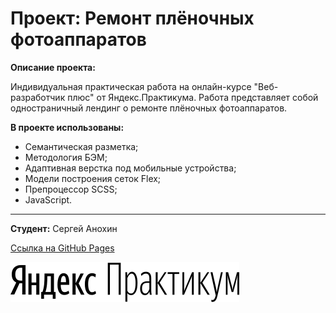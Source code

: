 # Проект: Ремонт плёночных фотоаппаратов

**Описание проекта:**

Индивидуальная практическая работа на онлайн-курсе "Веб-разработчик плюс" от Яндекс.Практикума. Работа представляет собой одностраничный лендинг о ремонте плёночных фотоаппаратов. 

**В проекте использованы:**

- Семантическая разметка;
- Методология БЭМ;
- Адаптивная верстка под мобильные устройства;
- Модели построения сеток Flex;
- Препроцессор SCSS;
- JavaScript.

---

**Студент:** Сергей Анохин

[Ссылка на GitHub Pages](https://sergeianokhin.github.io/camera-repair/index.html)

![Логотип Яндекса](./images/yandex-logo.svg)
